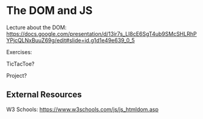 The DOM and JS
====

Lecture about the DOM: https://docs.google.com/presentation/d/13ir7s_Ll8cE6SgT4ub9SMcSHLRhPYPjcQLNxBuuZ69g/edit#slide=id.g1d1e49e639_0_5

Exercises:

TicTacToe?

Project?

External Resources
---
W3 Schools: https://www.w3schools.com/js/js_htmldom.asp
